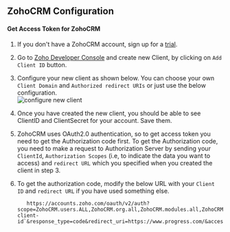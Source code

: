## ZohoCRM Configuration

#### Get Access Token for ZohoCRM

1. If you don't have a ZohoCRM account, sign up for a [trial](https://www.zoho.com/crm/signup.html).    
2. Go to [Zoho Developer Console](https://accounts.zoho.com/developerconsole) and create new Client, by clicking on `Add Client ID` button.  
3. Configure your new client as shown below. You can choose your own `Client Domain` and `Authorized redirect URIs` or just use the below configuration.  
![configure new client](https://raw.githubusercontent.com/progress/DataDirect-Code-Samples/master/Autonomous%20REST%20Configurations/ZohoCRM/img/Capture.PNG)  
4. Once you have created the new client, you should be able to see ClientID and ClientSecret for your account. Save them.  
5. ZohoCRM uses OAuth2.0 authentication, so to get access token you need to get the Authorization code first. To get the Authorization code, you need to make a request to Authorization Server by sending your `ClientId`, `Authorization Scopes` (i.e, to indicate the data you want to access) and `redirect URL` which you specified when you created the client in step 3.  
6. To get the authorization code, modify the below URL with your `Client ID` and `redirect URL` if you have used something else.

          https://accounts.zoho.com/oauth/v2/auth?scope=ZohoCRM.users.ALL,ZohoCRM.org.all,ZohoCRM.modules.all,ZohoCRM.settings.all&client_id=`your-client-id`&response_type=code&redirect_uri=https://www.progress.com/&access_type=offline

